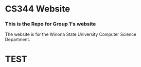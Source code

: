 <h1>CS344 Website</h1>

<h3>This is the Repo for Group 1's website</h3>
<p>The website is for the Winona State University Computer Science Department.</p>
<h1>TEST</h1>
